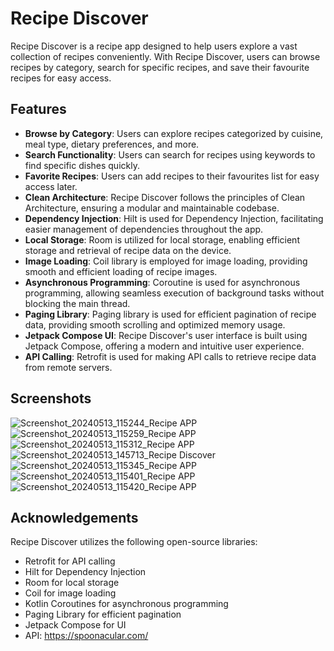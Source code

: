 # Recipe Discover
Recipe Discover is a recipe app designed to help users explore a vast collection of recipes conveniently. With Recipe Discover, users can browse recipes by category, search for specific recipes, and save their favourite recipes for easy access.

## Features
- **Browse by Category**: Users can explore recipes categorized by cuisine, meal type, dietary preferences, and more.
- **Search Functionality**: Users can search for recipes using keywords to find specific dishes quickly.
- **Favorite Recipes**: Users can add recipes to their favourites list for easy access later.
- **Clean Architecture**: Recipe Discover follows the principles of Clean Architecture, ensuring a modular and maintainable codebase.
- **Dependency Injection**: Hilt is used for Dependency Injection, facilitating easier management of dependencies throughout the app.
- **Local Storage**: Room is utilized for local storage, enabling efficient storage and retrieval of recipe data on the device.
- **Image Loading**: Coil library is employed for image loading, providing smooth and efficient loading of recipe images.
- **Asynchronous Programming**: Coroutine is used for asynchronous programming, allowing seamless execution of background tasks without blocking the main thread.
- **Paging Library**: Paging library is used for efficient pagination of recipe data, providing smooth scrolling and optimized memory usage.
- **Jetpack Compose UI**: Recipe Discover's user interface is built using Jetpack Compose, offering a modern and intuitive user experience.
- **API Calling**: Retrofit is used for making API calls to retrieve recipe data from remote servers.

## Screenshots
![Screenshot_20240513_115244_Recipe APP](https://github.com/Mayur228/Recipe-App/assets/87631098/a6f1e89f-f0a1-4e07-935b-dc9b847a05ed)
![Screenshot_20240513_115259_Recipe APP](https://github.com/Mayur228/Recipe-App/assets/87631098/e59defad-60b0-4486-ba05-968820b42172)
![Screenshot_20240513_115312_Recipe APP](https://github.com/Mayur228/Recipe-App/assets/87631098/2a54490c-e558-415d-9c27-43961a876734)
![Screenshot_20240513_145713_Recipe Discover](https://github.com/Mayur228/Recipe-App/assets/87631098/298ea32a-0012-43c6-a70a-f60218df4049)
![Screenshot_20240513_115345_Recipe APP](https://github.com/Mayur228/Recipe-App/assets/87631098/9a1247a5-37e4-415b-9237-a0087d9cce1e)
![Screenshot_20240513_115401_Recipe APP](https://github.com/Mayur228/Recipe-App/assets/87631098/822cc65f-161b-4bfa-b047-7cf48d7da8cd)
![Screenshot_20240513_115420_Recipe APP](https://github.com/Mayur228/Recipe-App/assets/87631098/44b51f01-b755-4e5d-9523-cd5436a30fd6)

## Acknowledgements
Recipe Discover utilizes the following open-source libraries:

- Retrofit for API calling
- Hilt for Dependency Injection
- Room for local storage
- Coil for image loading
- Kotlin Coroutines for asynchronous programming
- Paging Library for efficient pagination
- Jetpack Compose for UI
- API: https://spoonacular.com/
